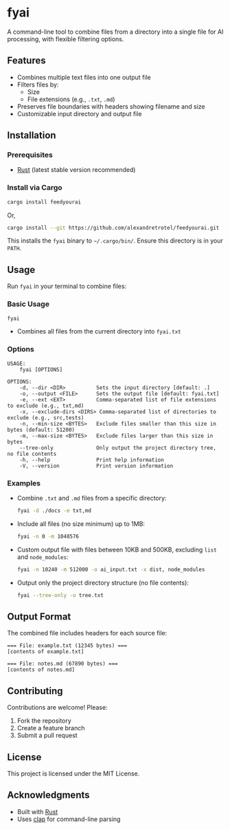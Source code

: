 # fyai

A command-line tool to combine files from a directory into a single file for AI processing, with flexible filtering options.

## Features

- Combines multiple text files into one output file
- Filters files by:
  - Size
  - File extensions (e.g., `.txt`, `.md`)
- Preserves file boundaries with headers showing filename and size
- Customizable input directory and output file

## Installation

### Prerequisites

- [Rust](https://www.rust-lang.org/tools/install) (latest stable version recommended)

### Install via Cargo

```bash
cargo install feedyourai
```

Or,

```bash
cargo install --git https://github.com/alexandretrotel/feedyourai.git
```

This installs the `fyai` binary to `~/.cargo/bin/`. Ensure this directory is in your `PATH`.

## Usage

Run `fyai` in your terminal to combine files:

### Basic Usage

```bash
fyai
```

- Combines all files from the current directory into `fyai.txt`

### Options

```
USAGE:
    fyai [OPTIONS]

OPTIONS:
    -d, --dir <DIR>          Sets the input directory [default: .]
    -o, --output <FILE>      Sets the output file [default: fyai.txt]
    -e, --ext <EXT>          Comma-separated list of file extensions to exclude (e.g., txt,md)
    -x, --exclude-dirs <DIRS> Comma-separated list of directories to exclude (e.g., src,tests)
    -n, --min-size <BYTES>   Exclude files smaller than this size in bytes (default: 51200)
    -m, --max-size <BYTES>   Exclude files larger than this size in bytes
    --tree-only              Only output the project directory tree, no file contents
    -h, --help               Print help information
    -V, --version            Print version information
```

### Examples

- Combine `.txt` and `.md` files from a specific directory:

  ```bash
  fyai -d ./docs -e txt,md
  ```

- Include all files (no size minimum) up to 1MB:

  ```bash
  fyai -n 0 -m 1048576
  ```

- Custom output file with files between 10KB and 500KB, excluding `list` and `node_modules`:
  ```bash
  fyai -n 10240 -m 512000 -o ai_input.txt -x dist, node_modules
  ```

- Output only the project directory structure (no file contents):
  ```bash
  fyai --tree-only -o tree.txt
  ```

## Output Format

The combined file includes headers for each source file:

```
=== File: example.txt (12345 bytes) ===
[contents of example.txt]

=== File: notes.md (67890 bytes) ===
[contents of notes.md]
```

## Contributing

Contributions are welcome! Please:

1. Fork the repository
2. Create a feature branch
3. Submit a pull request

## License

This project is licensed under the MIT License.

## Acknowledgments

- Built with [Rust](https://www.rust-lang.org/)
- Uses [clap](https://crates.io/crates/clap) for command-line parsing
